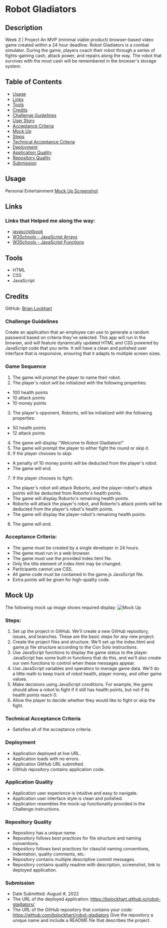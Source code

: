 # Robot Gladiators

## Description
Week 3 | Project
An MVP (minimal viable product) browser-based video game created within a 24 hour deadline. Robot Gladiators is a combat simulator. During the game, players coach their robot through a series of fights-gaining cash, attack power, and repairs along the way. The robot that survives with the most cash will be remembered in the browser's storage system.

## Table of Contents
* [Usage](#usage)
* [Links](#links)
* [Tools](#tools)
* [Credits](#credits)
* [Challenge Guidelines](#challenge-guidelines)
* [User Story](#User-Story)
* [Acceptance Criteria](#Acceptance-Criteria)
* [Mock Up](#Mock-Up)
* [Steps](#Steps)
* [Technical Acceptance Criteria](#Technical-Acceptance-Criteria)
* [Deployment](#Deployment)
* [Application Quality](#Application-Quality)
* [Repository Quality](#Repository-Quality)
* [Submission](#Submission)

## Usage
Personal Entertainment
[Mock Up Screenshot](/assets/images/mock-up.png)

## Links
### Links that Helped me along the way:
* [javascriptbook](https://javascriptbook.com/code/) 
* [W3Schools - JavaScript Arrays](https://www.w3schools.com/js/js_arrays.asp)
* [W3Schools - JavaScript Functions](https://www.w3schools.com/js/js_functions.asp)

## Tools
* HTML
* CSS
* JavaScript

## Credits
GitHub: [Brian Lockhart](https://github.com/bslockhart)

### Challenge Guidelines
Create an application that an employee can use to generate a random password based on criteria they’ve selected. This app will run in the browser, and will feature dynamically updated HTML and CSS powered by JavaScript code that you write. It will have a clean and polished user interface that is responsive, ensuring that it adapts to multiple screen sizes. 

### Game Sequence
1. The game will prompt the player to name their robot.
2. The player's robot will be initialized with the following properties:
* 100 health points
* 10 attack points
* 10 money points
3. The player's opponent, Roborto, will be initialized with the following properties:
* 50 health points
* 12 attack points
4. The game will display "Welcome to Robot Gladiators!"
5. The game will prompt the player to either fight the round or skip it.
6. If the player chooses to skip:
* A penalty of 10 money points will be deducted from the player's robot.
* The game will end.
7. If the player chooses to fight:
* The player's robot will attack Roborto, and the player-robot's attack points will be deducted from Roborto's health points.
* The game will display Roborto's remaining health points.
* Roborto will attack the player's robot, and Roberto's attack points will be deducted from the player's robot's health points.
* The game will display the player-robot's remaining health points.
8. The game will end.

### Acceptance Criteria:
* The game must be created by a single developer in 24 hours.
* The game must run in a web browser.
* The game must use the provided index.html file.
* Only the title element of index.html may be changed.
* Participants cannot use CSS.
* All game code must be contained in the game.js JavaScript file.
* Extra points will be given for high-quality code.

## Mock Up
The following mock up image shows required display:
![Mock Up](/images/mock-up.png)

### Steps:
1. Set up the project in GitHub. We'll create a new GitHub repository, issues, and branches. These are the basic steps for any new project.
2. Create the project files and structure. We'll set up the index.html and game.js file structure according to the Con Solo instructions.
3. Use JavaScript functions to display the game status to the player. JavaScript has some built-in functions that do this, and we'll also create our own functions to control when these messages appear.
4. Use JavaScript variables and operators to manage game data. We'll do a little math to keep track of robot health, player money, and other game values.
5. Make decisions using JavaScript conditions. For example, the game should allow a robot to fight if it still has health points, but not if its health points reach 0.
6. Allow the player to decide whether they would like to fight or skip the fight.

### Technical Acceptance Criteria
* Satisfies all of the acceptance criteria.

### Deployment
* Application deployed at live URL.
* Application loads with no errors.
* Application GitHub URL submitted.
* GitHub repository contains application code.

### Application Quality
* Application user experience is intuitive and easy to navigate.
* Application user interface style is clean and polished.
* Application resembles the mock-up functionality provided in the Challenge instructions.

### Repository Quality
* Repository has a unique name.
* Repository follows best practices for file structure and naming conventions.
* Repository follows best practices for class/id naming conventions, indentation, quality comments, etc.
* Repository contains multiple descriptive commit messages.
* Repository contains quality readme with description, screenshot, link to deployed application.

### Submission
* Date Submitted: August #, 2022
* The URL of the deployed application: https://bslockhart.github.io/robot-gladiators/
* The URL of the GitHub repository that contains your code: https://github.com/bslockhart/robot-gladiators
Give the repository a unique name and include a README file that describes the project.